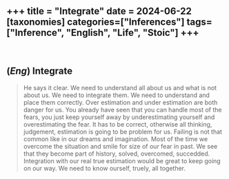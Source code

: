 +++
title = "Integrate"
date = 2024-06-22
[taxonomies]
categories=["Inferences"]
tags=["Inference", "English", "Life", "Stoic"]
+++
---
<br>

## (*Eng*) Integrate
> He says it clear. We need to understand all about us and what is not about us. We need to integrate them. We need to understand and place them correctly. Over estimation and under estimation are both danger for us. You already have seen that you can handle most of the fears, you just keep yourself away by underestimating yourself and overestimating the fear. It has to be correct, otherwise all thinking, judgement, estimation is going to be problem for us. Failing is not that common like in our dreams and imagination. Most of the time we overcome the situation and smile for size of our fear in past. We see that they become part of history, solved, overcomed, succedded. Integration with our real true estimation would be great to keep going on our way. We need to know ourself, truely, all together. 